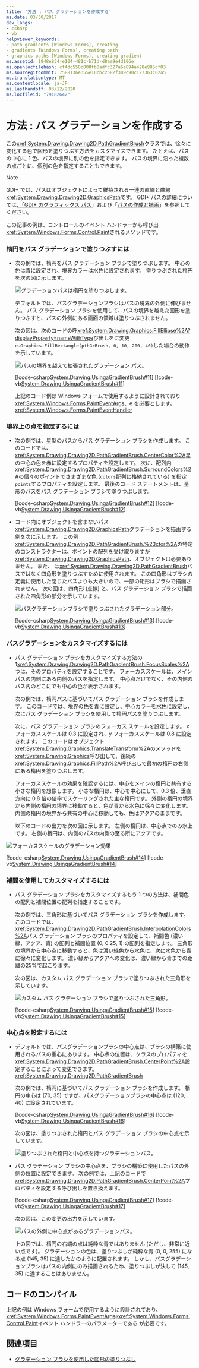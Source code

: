 ```yaml
---
title: '方法 : パス グラデーションを作成する'
ms.date: 03/30/2017
dev_langs:
- csharp
- vb
helpviewer_keywords:
- path gradients [Windows Forms], creating
- gradients [Windows Forms], creating path
- graphics paths [Windows Forms], creating gradient
ms.assetid: 1948e834-e104-481c-b71d-d8aa9e4d106e
ms.openlocfilehash: cf4dc558c008fb8adfc327a6a894a428e985df03
ms.sourcegitcommit: 7588136e355e10cbc2582f389c90c127363c02a5
ms.translationtype: MT
ms.contentlocale: ja-JP
ms.lasthandoff: 03/12/2020
ms.locfileid: "79182642"
---
```

# <a name="how-to-create-a-path-gradient"></a>方法 : パス グラデーションを作成する
この<xref:System.Drawing.Drawing2D.PathGradientBrush>クラスでは、徐々に変化する色で図形を塗りつぶす方法をカスタマイズできます。 たとえば、パスの中心に 1 色、パスの境界に別の色を指定できます。 パスの境界に沿った複数の点ごとに、個別の色を指定することもできます。  
  
> [!NOTE]
> GDI+ では、パスはオブジェクトによって維持される一連の直線と曲線<xref:System.Drawing.Drawing2D.GraphicsPath>です。 GDI+ パスの詳細については[、「GDI+ のグラフィックス パス](graphics-paths-in-gdi.md)」および「[パスの作成と描画](constructing-and-drawing-paths.md)」を参照してください。  

この記事の例は、コントロールのイベント ハンドラーから呼び出<xref:System.Windows.Forms.Control.Paint>されるメソッドです。  

### <a name="to-fill-an-ellipse-with-a-path-gradient"></a>楕円をパス グラデーションで塗りつぶすには  
  
- 次の例では、楕円をパス グラデーション ブラシで塗りつぶします。 中心の色は青に設定され、境界カラーは水色に設定されます。 塗りつぶされた楕円を次の図に示します。  
  
     ![グラデーションパスは楕円を塗りつぶします。](./media/how-to-create-a-path-gradient/gradient-path-filled-ellipse.png)  
  
     デフォルトでは、パスグラデーションブラシはパスの境界の外側に伸びません。 パス グラデーション ブラシを使用して、パスの境界を越えた図形を塗りつぶすと、パスの外側にある画面の領域は塗りつぶされません。  
  
     次の図は、次のコードの呼<xref:System.Drawing.Graphics.FillEllipse%2A?displayProperty=nameWithType>び出しをに変更`e.Graphics.FillRectangle(pthGrBrush, 0, 10, 200, 40)`した場合の動作を示しています。  
  
     ![パスの境界を越えて拡張されたグラデーション パス。](./media/how-to-create-a-path-gradient/gradient-path-extended-beyond-boundary.png)  
  
     [!code-csharp[System.Drawing.UsingaGradientBrush#11](~/samples/snippets/csharp/VS_Snippets_Winforms/System.Drawing.UsingaGradientBrush/CS/Class1.cs#11)]
     [!code-vb[System.Drawing.UsingaGradientBrush#11](~/samples/snippets/visualbasic/VS_Snippets_Winforms/System.Drawing.UsingaGradientBrush/VB/Class1.vb#11)]  
  
     上記のコード例は Windows フォームで使用するように設計されており<xref:System.Windows.Forms.PaintEventArgs>、e を必要とします。 <xref:System.Windows.Forms.PaintEventHandler>  
  
### <a name="to-specify-points-on-the-boundary"></a>境界上の点を指定するには  
  
- 次の例では、星型のパスからパス グラデーション ブラシを作成します。 このコードでは、<xref:System.Drawing.Drawing2D.PathGradientBrush.CenterColor%2A>星の中心の色を赤に設定するプロパティを設定します。 次に、配列内<xref:System.Drawing.Drawing2D.PathGradientBrush.SurroundColors%2A>の個々のポイントでさまざまな色 (`colors`配列に格納されている) を指定`points`するプロパティを設定します。 最後のコード ステートメントは、星形のパスをパス グラデーション ブラシで塗りつぶします。  
  
     [!code-csharp[System.Drawing.UsingaGradientBrush#12](~/samples/snippets/csharp/VS_Snippets_Winforms/System.Drawing.UsingaGradientBrush/CS/Class1.cs#12)]
     [!code-vb[System.Drawing.UsingaGradientBrush#12](~/samples/snippets/visualbasic/VS_Snippets_Winforms/System.Drawing.UsingaGradientBrush/VB/Class1.vb#12)]  
  
- コード内にオブジェクトを含まないパス<xref:System.Drawing.Drawing2D.GraphicsPath>グラデーションを描画する例を次に示します。 この例<xref:System.Drawing.Drawing2D.PathGradientBrush.%23ctor%2A>の特定のコンストラクターは、ポイントの配列を受け取りますが<xref:System.Drawing.Drawing2D.GraphicsPath>、オブジェクトは必要ありません。 また、 は<xref:System.Drawing.Drawing2D.PathGradientBrush>パスではなく四角形を塗りつぶすために使用されます。 この四角形はブラシの定義に使用した閉じたパスよりも大きいので、一部の矩形はブラシで描画されません。 次の図は、四角形 (点線) と、パス グラデーション ブラシで描画された四角形の部分を示しています。
  
     ![パスグラデーションブラシで塗りつぶされたグラデーション部分。](./media/how-to-create-a-path-gradient/gradient-painted-path-gradient-brush.png)  
  
     [!code-csharp[System.Drawing.UsingaGradientBrush#13](~/samples/snippets/csharp/VS_Snippets_Winforms/System.Drawing.UsingaGradientBrush/CS/Class1.cs#13)]
     [!code-vb[System.Drawing.UsingaGradientBrush#13](~/samples/snippets/visualbasic/VS_Snippets_Winforms/System.Drawing.UsingaGradientBrush/VB/Class1.vb#13)]  
  
### <a name="to-customize-a-path-gradient"></a>パスグラデーションをカスタマイズするには  
  
- パス グラデーション ブラシをカスタマイズする方法の 1<xref:System.Drawing.Drawing2D.PathGradientBrush.FocusScales%2A>つは、そのプロパティを設定することです。 フォーカススケールは、メインパスの内側にある内側のパスを指定します。 中心点だけでなく、その内側のパス内のどこにでも中心の色が表示されます。  
  
     次の例では、楕円パスに基づいてパス グラデーション ブラシを作成します。 このコードでは、境界の色を青に設定し、中心カラーを水色に設定し、次にパス グラデーション ブラシを使用して楕円パスを塗りつぶします。  
  
     次に、パス グラデーション ブラシのフォーカス スケールを設定します。 x フォーカススケールは 0.3 に設定され、y フォーカススケールは 0.8 に設定されます。 このコードはオブジェクト<xref:System.Drawing.Graphics.TranslateTransform%2A>のメソッドを<xref:System.Drawing.Graphics>呼び出して、後続の<xref:System.Drawing.Graphics.FillPath%2A>呼び出しで最初の楕円の右側にある楕円を塗りつぶします。  
  
     フォーカススケールの効果を確認するには、中心をメインの楕円と共有する小さな楕円を想像します。 小さな楕円は、中心を中心にして、0.3 倍、垂直方向に 0.8 倍の倍率でスケーリングされた主な楕円です。 外側の楕円の境界から内側の楕円の境界に移動すると、色が青から水色に徐々に変化します。 内側の楕円の境界から共有の中心に移動しても、色はアクアのままです。  
  
     以下のコードの出力を次の図に示します。 左側の楕円は、中心点でのみ水上です。 右側の楕円は、内側のパスの内側の至る所にアクアです。  
  
 ![フォーカススケールのグラデーション効果](./media/how-to-create-a-path-gradient/focus-scales-aqua-inner-outer-ellipse.png)  
  
 [!code-csharp[System.Drawing.UsingaGradientBrush#14](~/samples/snippets/csharp/VS_Snippets_Winforms/System.Drawing.UsingaGradientBrush/CS/Class1.cs#14)]
 [!code-vb[System.Drawing.UsingaGradientBrush#14](~/samples/snippets/visualbasic/VS_Snippets_Winforms/System.Drawing.UsingaGradientBrush/VB/Class1.vb#14)]  
  
### <a name="to-customize-with-interpolation"></a>補間を使用してカスタマイズするには  
  
- パス グラデーション ブラシをカスタマイズするもう 1 つの方法は、補間色の配列と補間位置の配列を指定することです。  
  
     次の例では、三角形に基づいてパス グラデーション ブラシを作成します。 このコードでは、<xref:System.Drawing.Drawing2D.PathGradientBrush.InterpolationColors%2A>パス グラデーション ブラシのプロパティを設定して、補間色 (濃い緑、アクア、青) の配列と補間位置 (0, 0.25, 1) の配列を指定します。 三角形の境界から中心点に移動すると、色は濃い緑色から水色に、次に水色から青に徐々に変化します。 濃い緑からアクアへの変化は、濃い緑から青までの距離の25%で起こります。  
  
     次の図は、カスタム パス グラデーション ブラシで塗りつぶされた三角形を示しています。  
  
     ![カスタム パス グラデーション ブラシで塗りつぶされた三角形。](./media/how-to-create-a-path-gradient/gradient-brush-filled-triangle.png)  
  
     [!code-csharp[System.Drawing.UsingaGradientBrush#15](~/samples/snippets/csharp/VS_Snippets_Winforms/System.Drawing.UsingaGradientBrush/CS/Class1.cs#15)]
     [!code-vb[System.Drawing.UsingaGradientBrush#15](~/samples/snippets/visualbasic/VS_Snippets_Winforms/System.Drawing.UsingaGradientBrush/VB/Class1.vb#15)]  
  
### <a name="to-set-the-center-point"></a>中心点を設定するには  
  
- デフォルトでは、パスグラデーションブラシの中心点は、ブラシの構築に使用されるパスの重心にあります。 中心点の位置は、クラスのプロパティを<xref:System.Drawing.Drawing2D.PathGradientBrush.CenterPoint%2A>設定することによって変更できます。 <xref:System.Drawing.Drawing2D.PathGradientBrush>  
  
     次の例では、楕円に基づいてパス グラデーション ブラシを作成します。 楕円の中心は (70, 35) ですが、パスグラデーションブラシの中心点は (120, 40) に設定されています。  
  
     [!code-csharp[System.Drawing.UsingaGradientBrush#16](~/samples/snippets/csharp/VS_Snippets_Winforms/System.Drawing.UsingaGradientBrush/CS/Class1.cs#16)]
     [!code-vb[System.Drawing.UsingaGradientBrush#16](~/samples/snippets/visualbasic/VS_Snippets_Winforms/System.Drawing.UsingaGradientBrush/VB/Class1.vb#16)]  
  
     次の図は、塗りつぶされた楕円とパス グラデーション ブラシの中心点を示しています。  
  
     ![塗りつぶされた楕円と中心点を持つグラデーションパス。](./media/how-to-create-a-path-gradient/gradient-path-filled-ellipse-center-point.png)  
  
- パス グラデーション ブラシの中心点を、ブラシの構築に使用したパスの外側の位置に設定できます。 次の例では、上記のコードで<xref:System.Drawing.Drawing2D.PathGradientBrush.CenterPoint%2A>プロパティを設定する呼び出しを置き換えます。  
  
     [!code-csharp[System.Drawing.UsingaGradientBrush#17](~/samples/snippets/csharp/VS_Snippets_Winforms/System.Drawing.UsingaGradientBrush/CS/Class1.cs#17)]
     [!code-vb[System.Drawing.UsingaGradientBrush#17](~/samples/snippets/visualbasic/VS_Snippets_Winforms/System.Drawing.UsingaGradientBrush/VB/Class1.vb#17)]  
  
     次の図は、この変更の出力を示しています。  
  
     ![パスの外側に中心点があるグラデーションパス。](./media/how-to-create-a-path-gradient/gradient-path-center-point-outside.png)  
  
     上の図では、楕円の右端の点は純粋な青ではありません (ただし、非常に近い点です)。 グラデーションの色は、塗りつぶしが純粋な青 (0, 0, 255) になる点 (145, 35) に達したかのように配置されます。 しかし、パスグラデーションブラシはパスの内側にのみ描画されるため、塗りつぶしが決して (145, 35) に達することはありません。  
  
## <a name="compiling-the-code"></a>コードのコンパイル  
 上記の例は Windows フォームで使用するように設計されており、<xref:System.Windows.Forms.PaintEventArgs>`e`<xref:System.Windows.Forms.Control.Paint>イベント ハンドラーのパラメーターである が必要です。  
  
## <a name="see-also"></a>関連項目

- [グラデーション ブラシを使用した図形の塗りつぶし](using-a-gradient-brush-to-fill-shapes.md)
